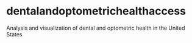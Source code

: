 # dentalandoptometrichealthaccess
Analysis and visualization of dental and optometric health in the United States
